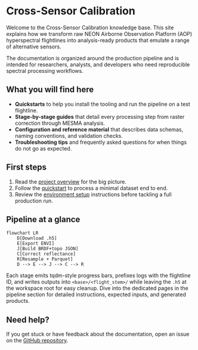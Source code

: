 # Cross-Sensor Calibration

Welcome to the Cross-Sensor Calibration knowledge base. This site explains how
we transform raw NEON Airborne Observation Platform (AOP) hyperspectral
flightlines into analysis-ready products that emulate a range of alternative
sensors.

The documentation is organized around the production pipeline and is intended
for researchers, analysts, and developers who need reproducible spectral
processing workflows.

## What you will find here

- **Quickstarts** to help you install the tooling and run the pipeline on a test
  flightline.
- **Stage-by-stage guides** that detail every processing step from raster
  correction through MESMA analysis.
- **Configuration and reference material** that describes data schemas, naming
  conventions, and validation checks.
- **Troubleshooting tips** and frequently asked questions for when things do not
  go as expected.

## First steps

1. Read the [project overview](overview.md) for the big picture.
2. Follow the [quickstart](quickstart.md) to process a minimal dataset end to
   end.
3. Review the [environment setup](env-setup.md) instructions before tackling a
   full production run.

## Pipeline at a glance

```mermaid
flowchart LR
    D[Download .h5]
    E[Export ENVI]
    J[Build BRDF+topo JSON]
    C[Correct reflectance]
    R[Resample + Parquet]
    D --> E --> J --> C --> R
```

Each stage emits tqdm-style progress bars, prefixes logs with the flightline ID,
and writes outputs into `<base>/<flight_stem>/` while leaving the `.h5` at the
workspace root for easy cleanup. Dive into the dedicated pages in the pipeline
section for detailed instructions, expected inputs, and generated products.

## Need help?

If you get stuck or have feedback about the documentation, open an issue on the
[GitHub repository](https://github.com/earthlab/cross-sensor-cal/issues).

